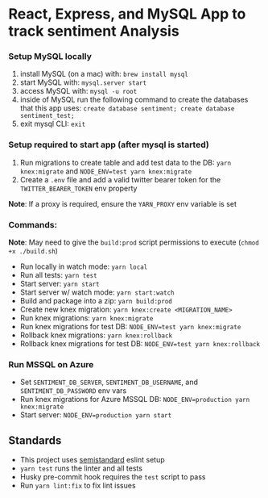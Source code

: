# React, Express, and MySQL App to track sentiment Analysis

### Setup MySQL locally
1) install MySQL (on a mac) with: `brew install mysql`
1) start MySQL with: `mysql.server start`
1) access MySQL with: `mysql -u root`
1) inside of MySQL run the following command to create the databases that this app uses: `create database sentiment; create database sentiment_test;`
1) exit mysql CLI: `exit`

### Setup required to start app (after mysql is started)
1) Run migrations to create table and add test data to the DB: `yarn knex:migrate` and `NODE_ENV=test yarn knex:migrate`
1) Create a `.env` file and add a valid twitter bearer token for the `TWITTER_BEARER_TOKEN` env property

**Note**: If a proxy is required, ensure the `YARN_PROXY` env variable is set

### Commands:
**Note**: May need to give the `build:prod` script permissions to execute (`chmod +x ./build.sh`)
- Run locally in watch mode: `yarn local`
- Run all tests: `yarn test`
- Start server: `yarn start`
- Start server w/ watch mode: `yarn start:watch`
- Build and package into a zip: `yarn build:prod`
- Create new knex migration: `yarn knex:create <MIGRATION_NAME>`
- Run knex migrations: `yarn knex:migrate`
- Run knex migrations for test DB: `NODE_ENV=test yarn knex:migrate`
- Rollback knex migrations: `yarn knex:rollback`
- Rollback knex migrations for test DB: `NODE_ENV=test yarn knex:rollback`

### Run MSSQL on Azure
- Set `SENTIMENT_DB_SERVER`, `SENTIMENT_DB_USERNAME`, and `SENTIMENT_DB_PASSWORD` env vars
- Run knex migrations for Azure MSSQL DB: `NODE_ENV=production yarn knex:migrate`
- Start server: `NODE_ENV=production yarn start`

## Standards
- This project uses [semistandard](https://standardjs.com/) eslint setup
- `yarn test` runs the linter and all tests
- Husky pre-commit hook requires the `test` script to pass
- Run `yarn lint:fix` to fix lint issues